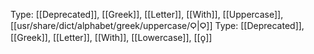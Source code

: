Type: [[Deprecated]], [[Greek]], [[Letter]], [[With]], [[Uppercase]], [[usr/share/dict/alphabet/greek/uppercase/Ϙ|Ϙ]]
Type: [[Deprecated]], [[Greek]], [[Letter]], [[With]], [[Lowercase]], [[ϙ]]
